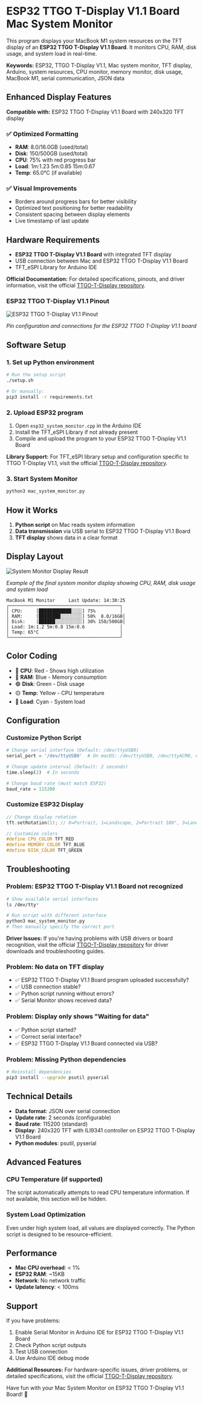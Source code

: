 # ESP32 TTGO T-Display V1.1 Board Mac System Monitor

This program displays your MacBook M1 system resources on the TFT display of an **ESP32 TTGO T-Display V1.1 Board**. It monitors CPU, RAM, disk usage, and system load in real-time.

**Keywords:** ESP32, TTGO T-Display V1.1, Mac system monitor, TFT display, Arduino, system resources, CPU monitor, memory monitor, disk usage, MacBook M1, serial communication, JSON data

## Enhanced Display Features

**Compatible with:** ESP32 TTGO T-Display V1.1 Board with 240x320 TFT display

### ✅ **Optimized Formatting**
- **RAM**: 8.0/16.0GB (used/total)
- **Disk**: 150/500GB (used/total)
- **CPU**: 75% with red progress bar
- **Load**: 1m:1.23 5m:0.85 15m:0.67
- **Temp**: 65.0°C (if available)

### ✅ **Visual Improvements**
- Borders around progress bars for better visibility
- Optimized text positioning for better readability
- Consistent spacing between display elements
- Live timestamp of last update

## Hardware Requirements

- **ESP32 TTGO T-Display V1.1 Board** with integrated TFT display
- USB connection between Mac and ESP32 TTGO T-Display V1.1 Board
- TFT_eSPI Library for Arduino IDE

**Official Documentation:** For detailed specifications, pinouts, and driver information, visit the official [TTGO-T-Display repository](https://github.com/Xinyuan-LilyGO/TTGO-T-Display).

### ESP32 TTGO T-Display V1.1 Pinout

![ESP32 TTGO T-Display V1.1 Pinout](src/esp32_tft.jpeg)

*Pin configuration and connections for the ESP32 TTGO T-Display V1.1 board*

## Software Setup

### 1. Set up Python environment

```bash
# Run the setup script
./setup.sh

# Or manually:
pip3 install -r requirements.txt
```

### 2. Upload ESP32 program

1. Open `esp32_system_monitor.cpp` in the Arduino IDE
2. Install the TFT_eSPI Library if not already present
3. Compile and upload the program to your ESP32 TTGO T-Display V1.1 Board

**Library Support:** For TFT_eSPI library setup and configuration specific to TTGO T-Display V1.1, visit the official [TTGO-T-Display repository](https://github.com/Xinyuan-LilyGO/TTGO-T-Display).

### 3. Start System Monitor

```bash
python3 mac_system_monitor.py
```

## How it Works

1. **Python script** on Mac reads system information
2. **Data transmission** via USB serial to ESP32 TTGO T-Display V1.1 Board
3. **TFT display** shows data in a clear format

## Display Layout

![System Monitor Display Result](src/esp_tft_system_monitor.png)

*Example of the final system monitor display showing CPU, RAM, disk usage and system load*

```
MacBook M1 Monitor     Last Update: 14:30:25
┌─────────────────────────────────────────┐
│ CPU:     [████████████░░░░] 75%         │
│ RAM:     [████████░░░░░░░░] 50%  8.0/16GB│
│ Disk:    [██████░░░░░░░░░░] 30% 150/500GB│
│ Load: 1m:1.2 5m:0.8 15m:0.6             │
│ Temp: 65°C                              │
└─────────────────────────────────────────┘
```

## Color Coding

- 🔴 **CPU**: Red - Shows high utilization
- 🔵 **RAM**: Blue - Memory consumption
- 🟢 **Disk**: Green - Disk usage
- 🟡 **Temp**: Yellow - CPU temperature
- 🔷 **Load**: Cyan - System load

## Configuration

### Customize Python Script

```python
# Change serial interface (Default: /dev/ttyUSB0)
serial_port = '/dev/ttyUSB0'  # On macOS: /dev/ttyUSB0, /dev/ttyACM0, etc.

# Change update interval (Default: 2 seconds)
time.sleep(2)  # In seconds

# Change baud rate (must match ESP32)
baud_rate = 115200
```

### Customize ESP32 Display

```cpp
// Change display rotation
tft.setRotation(1); // 0=Portrait, 1=Landscape, 2=Portrait 180°, 3=Landscape 180°

// Customize colors
#define CPU_COLOR TFT_RED
#define MEMORY_COLOR TFT_BLUE
#define DISK_COLOR TFT_GREEN
```

## Troubleshooting

### Problem: ESP32 TTGO T-Display V1.1 Board not recognized

```bash
# Show available serial interfaces
ls /dev/tty*

# Run script with different interface
python3 mac_system_monitor.py
# Then manually specify the correct port
```

**Driver Issues:** If you're having problems with USB drivers or board recognition, visit the official [TTGO-T-Display repository](https://github.com/Xinyuan-LilyGO/TTGO-T-Display) for driver downloads and troubleshooting guides.

### Problem: No data on TFT display

- ✅ ESP32 TTGO T-Display V1.1 Board program uploaded successfully?
- ✅ USB connection stable?
- ✅ Python script running without errors?
- ✅ Serial Monitor shows received data?

### Problem: Display only shows "Waiting for data"

- ✅ Python script started?
- ✅ Correct serial interface?
- ✅ ESP32 TTGO T-Display V1.1 Board connected via USB?

### Problem: Missing Python dependencies

```bash
# Reinstall dependencies
pip3 install --upgrade psutil pyserial
```

## Technical Details

- **Data format**: JSON over serial connection
- **Update rate**: 2 seconds (configurable)
- **Baud rate**: 115200 (standard)
- **Display**: 240x320 TFT with ILI9341 controller on ESP32 TTGO T-Display V1.1 Board
- **Python modules**: psutil, pyserial

## Advanced Features

### CPU Temperature (if supported)

The script automatically attempts to read CPU temperature information. If not available, this section will be hidden.

### System Load Optimization

Even under high system load, all values are displayed correctly. The Python script is designed to be resource-efficient.

## Performance

- **Mac CPU overhead**: < 1%
- **ESP32 RAM**: ~15KB
- **Network**: No network traffic
- **Update latency**: < 100ms

## Support

If you have problems:
1. Enable Serial Monitor in Arduino IDE for ESP32 TTGO T-Display V1.1 Board
2. Check Python script outputs
3. Test USB connection
4. Use Arduino IDE debug mode

**Additional Resources:** For hardware-specific issues, driver problems, or detailed specifications, visit the official [TTGO-T-Display repository](https://github.com/Xinyuan-LilyGO/TTGO-T-Display).

Have fun with your Mac System Monitor on ESP32 TTGO T-Display V1.1 Board! 🎉
